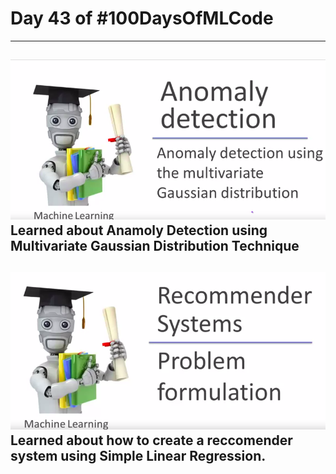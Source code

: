 # Day 43 of #100DaysOfMLCode
---
<img src=0.png></img>
Learned about Anamoly Detection using Multivariate Gaussian Distribution Technique
---
<img src=1.png></img> 
Learned about how to create a reccomender system using Simple Linear Regression.
---
